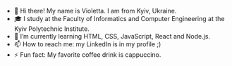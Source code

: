 - 👋 Hi there! My name is Violetta. I am from Kyiv, Ukraine.
- 🎓 I study at the Faculty of Informatics and Computer Engineering at the Kyiv Polytechnic Institute.
- 🌱 I’m currently learning HTML, CSS, JavaScript, React and Node.js.
- 📫 How to reach me: my LinkedIn is in my profile ;)
- ⚡ Fun fact: My favorite coffee drink is cappuccino.

